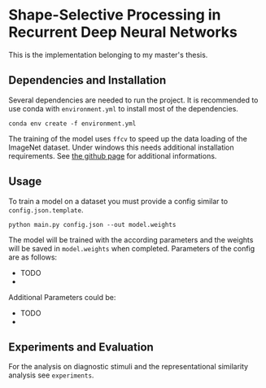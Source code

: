 # Shape-Selective Processing in Recurrent Deep Neural Networks

This is the implementation belonging to my master's thesis.

## Dependencies and Installation

Several dependencies are needed to run the project. It is recommended to use conda with `environment.yml` to install most of the dependencies.
```
conda env create -f environment.yml
```
The training of the model uses `ffcv` to speed up the data loading of the ImageNet dataset. Under windows this needs additional installation requirements.
See [the github page](https://github.com/libffcv/ffcv) for additional informations.

## Usage

To train a model on a dataset you must provide a config similar to `config.json.template`.
```
python main.py config.json --out model.weights
```
The model will be trained with the according parameters and the weights will be saved in `model.weights` when completed.
Parameters of the config are as follows:
- TODO
- 
Additional Parameters could be:
- TODO
- 
## Experiments and Evaluation

For the analysis on diagnostic stimuli and the representational similarity analysis see `experiments`.